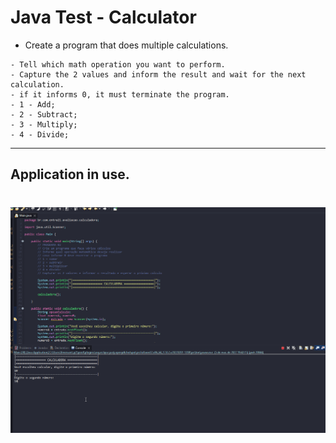 # Java Test - Calculator

- Create a program that does multiple calculations.
````
- Tell which math operation you want to perform.
- Capture the 2 values and inform the result and wait for the next calculation.
- if it informs 0, it must terminate the program.
- 1 - Add;
- 2 - Subtract;
- 3 - Multiply;
- 4 - Divide;
````
---

## Application in use.

#

![Gif Exercicio](./img/avaliacao.gif)

